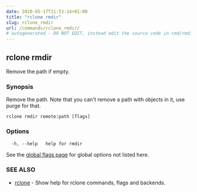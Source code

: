 ```yaml
---
date: 2020-05-17T11:53:14+01:00
title: "rclone rmdir"
slug: rclone_rmdir
url: /commands/rclone_rmdir/
# autogenerated - DO NOT EDIT, instead edit the source code in cmd/rmdir/ and as part of making a release run "make commanddocs"
---
```

## rclone rmdir

Remove the path if empty.

### Synopsis


Remove the path.  Note that you can't remove a path with
objects in it, use purge for that.

```
rclone rmdir remote:path [flags]
```

### Options

```
  -h, --help   help for rmdir
```

See the [global flags page](/flags/) for global options not listed here.

### SEE ALSO

* [rclone](/commands/rclone/)	 - Show help for rclone commands, flags and backends.

